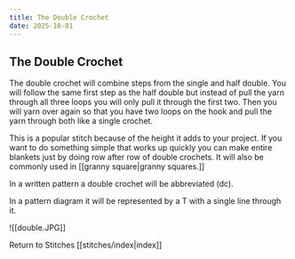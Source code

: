 ```yaml
---
title: The Double Crochet
date: 2025-10-01
---
```


## The Double Crochet 
The double crochet will combine steps from the single and half double. You will follow the same first step as the half double but instead of pull the yarn through all three loops you will only pull it through the first two. Then you will yarn over again so that you have two loops on the hook and pull the yarn through both like a single crochet. 

This is a popular stitch because of the height it adds to your project. If you want to do something simple that works up quickly you can make entire blankets just by doing row after row of double crochets. It will also be commonly used in [[granny square|granny squares.]]

In a written pattern a double crochet will be abbreviated (dc).

In a pattern diagram it will be represented by a T with a single line through it.

![[double.JPG]]


Return to Stitches [[stitches/index|index]]